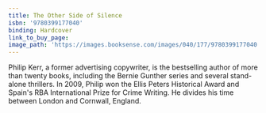 ```yaml
---
title: The Other Side of Silence
isbn: '9780399177040'
binding: Hardcover
link_to_buy_page:
image_path: 'https://images.booksense.com/images/040/177/9780399177040.jpg'
---
```



Philip Kerr, a former advertising copywriter, is the bestselling author of more than twenty books, including the Bernie Gunther series and several stand-alone thrillers. In 2009, Philip won the Ellis Peters Historical Award and Spain's RBA International Prize for Crime Writing. He divides his time between London and Cornwall, England.